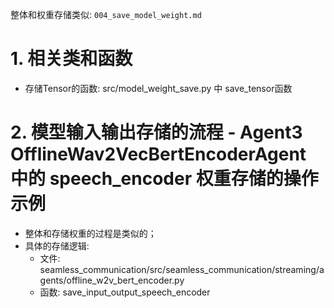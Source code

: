整体和权重存储类似: `004_save_model_weight.md`

# 1. 相关类和函数
- 存储Tensor的函数: src/model_weight_save.py 中 save_tensor函数

# 2. 模型输入输出存储的流程 - Agent3 OfflineWav2VecBertEncoderAgent 中的 speech_encoder 权重存储的操作示例
- 整体和存储权重的过程是类似的；
- 具体的存储逻辑:
    - 文件: seamless_communication/src/seamless_communication/streaming/agents/offline_w2v_bert_encoder.py
    - 函数: save_input_output_speech_encoder
